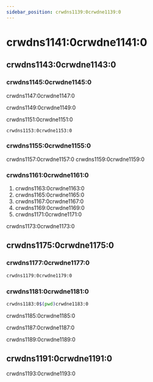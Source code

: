 ```yaml
---
sidebar_position: crwdns1139:0crwdne1139:0
---
```


# crwdns1141:0crwdne1141:0

## crwdns1143:0crwdne1143:0

### crwdns1145:0crwdne1145:0

crwdns1147:0crwdne1147:0

crwdns1149:0crwdne1149:0

crwdns1151:0crwdne1151:0

```shell
crwdns1153:0crwdne1153:0
```

### crwdns1155:0crwdne1155:0

crwdns1157:0crwdne1157:0 crwdns1159:0crwdne1159:0

### crwdns1161:0crwdne1161:0

1. crwdns1163:0crwdne1163:0
2. crwdns1165:0crwdne1165:0
3. crwdns1167:0crwdne1167:0
4. crwdns1169:0crwdne1169:0
5. crwdns1171:0crwdne1171:0

crwdns1173:0crwdne1173:0

## crwdns1175:0crwdne1175:0

### crwdns1177:0crwdne1177:0

```sh
crwdns1179:0crwdne1179:0
```

### crwdns1181:0crwdne1181:0

```sh
crwdns1183:0$(pwd)crwdne1183:0
```

crwdns1185:0crwdne1185:0

crwdns1187:0crwdne1187:0

crwdns1189:0crwdne1189:0

## crwdns1191:0crwdne1191:0

crwdns1193:0crwdne1193:0
